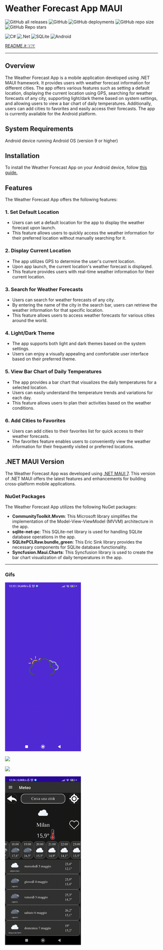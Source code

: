 # Weather Forecast App MAUI

![GitHub all releases](https://img.shields.io/github/downloads/GiorgioCitterio/WeatherForecastAppMAUI/total)
![GitHub](https://img.shields.io/github/license/GiorgioCitterio/WeatherForecastAppMAUI)
![GitHub deployments](https://img.shields.io/github/deployments/GiorgioCitterio/WeatherForecastAppMAUI/github-pages)
![GitHub repo size](https://img.shields.io/github/repo-size/GiorgioCitterio/WeatherForecastAppMAUI)
![GitHub Repo stars](https://img.shields.io/github/stars/GiorgioCitterio/WeatherForecastAppMAUI)

![C#](https://img.shields.io/badge/c%23-%23239120.svg?style=for-the-badge&logo=c-sharp&logoColor=white)
![.Net](https://img.shields.io/badge/.NET-5C2D91?style=for-the-badge&logo=.net&logoColor=white)
![SQLite](https://img.shields.io/badge/sqlite-%2307405e.svg?style=for-the-badge&logo=sqlite&logoColor=white)
![Android](https://img.shields.io/badge/Android-3DDC84?style=for-the-badge&logo=android&logoColor=white)

<a href="https://github.com/GiorgioCitterio/WeatherForecastAppMAUI/blob/master/README.it.md">README.it 🇮🇹</a>

---

## Overview

The Weather Forecast App is a mobile application developed using .NET MAUI framework. It provides users with weather forecast information for different cities. The app offers various features such as setting a default location, displaying the current location using GPS, searching for weather forecasts of any city, supporting light/dark theme based on system settings, and allowing users to view a bar chart of daily temperatures. Additionally, users can add cities to favorites and easily access their forecasts. The app is currently available for the Android platform.
## System Requirements
Android device running Android OS (version 9 or higher)

## Installation

To install the Weather Forecast App on your Android device, follow [this guide.](https://github.com/GiorgioCitterio/WeatherForecastAppMAUI/wiki)

## Features

The Weather Forecast App offers the following features:
### 1. Set Default Location

- Users can set a default location for the app to display the weather forecast upon launch.
- This feature allows users to quickly access the weather information for their preferred location without manually searching for it.

### 2. Display Current Location
- The app utilizes GPS to determine the user's current location.
- Upon app launch, the current location's weather forecast is displayed.
- This feature provides users with real-time weather information for their current location.

### 3. Search for Weather Forecasts
- Users can search for weather forecasts of any city.
- By entering the name of the city in the search bar, users can retrieve the weather information for that specific location.
- This feature allows users to access weather forecasts for various cities around the world.

### 4. Light/Dark Theme
- The app supports both light and dark themes based on the system settings.
- Users can enjoy a visually appealing and comfortable user interface based on their preferred theme.

### 5. View Bar Chart of Daily Temperatures
- The app provides a bar chart that visualizes the daily temperatures for a selected location.
- Users can easily understand the temperature trends and variations for each day.
- This feature allows users to plan their activities based on the weather conditions.

### 6. Add Cities to Favorites
- Users can add cities to their favorites list for quick access to their weather forecasts.
- The favorites feature enables users to conveniently view the weather information for their frequently visited or preferred locations.

## .NET MAUI Version

The Weather Forecast App was developed using [.NET MAUI 7](https://learn.microsoft.com/en-us/dotnet/maui/whats-new/dotnet-7?view=net-maui-7.0). This version of .NET MAUI offers the latest features and enhancements for building cross-platform mobile applications.
### NuGet Packages

The Weather Forecast App utilizes the following NuGet packages:
- **CommunityToolkit.Mvvm**: This Microsoft library simplifies the implementation of the Model-View-ViewModel (MVVM) architecture in the app.
- **sqlite-net-pc**: This SQLite-net library is used for handling SQLite database operations in the app.
- **SQLitePCLRaw.bundle_green**: This Eric Sink library provides the necessary components for SQLite database functionality.
- **Syncfusion.Maui.Charts**: This Syncfusion library is used to create the bar chart visualization of daily temperatures in the app.

---
### Gifs

<img src="gifs/app_start.gif" width=250px></img>

<img src="gifs/search_city.gif" width=250px></img>

<img src="gifs/favourites.gif" width=250px></img>

<img src="gifs/settings.gif" width=250px></img>